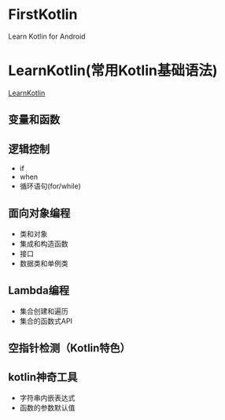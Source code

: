 # FirstKotlin
Learn Kotlin for Android
# LearnKotlin(常用Kotlin基础语法)
[LearnKotlin](https://github.com/jiaoery/FirstKotlin/blob/master/app/src/main/java/cn/cloudwalk/myapplication/LearnKotlin.kt)
## 变量和函数
## 逻辑控制
* if
* when
* 循环语句(for/while)
## 面向对象编程
* 类和对象
* 集成和构造函数
* 接口
* 数据类和单例类
## Lambda编程
* 集合创建和遍历
* 集合的函数式API
## 空指针检测（Kotlin特色）
## kotlin神奇工具
* 字符串内嵌表达式
* 函数的参数默认值
